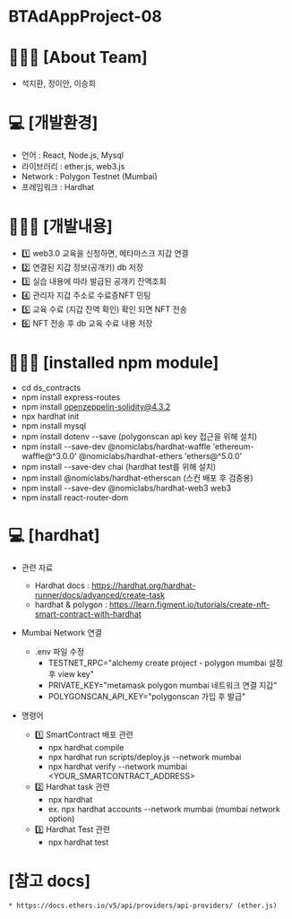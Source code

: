 # BTAdAppProject-08

🙋🏻‍♂️ [About Team]
============
 * 석지환, 정이안, 이승희


💻 [개발환경]
==========
 * 언어 : React, Node.js, Mysql
 * 라이브러리 : ether.js, web3.js
 * Network : Polygon Testnet (Mumbai)
 * 프레임워크 : Hardhat

👨🏻‍💻 [개발내용]
==========
 * 1️⃣ web3.0 교육을 신청하면, 메타마스크 지갑 연결 
 * 2️⃣ 연결된 지갑 정보(공개키) db 저장
 * 3️⃣ 실습 내용에 따라 발급된 공개키 잔액조회
 * 4️⃣ 관리자 지갑 주소로 수료증NFT 민팅 
 * 5️⃣ 교육 수료 (지갑 잔액 확인) 확인 되면 NFT 전송
 * 6️⃣ NFT 전송 후 db 교육 수료 내용 저장  


👨🏻‍💻 [installed npm module]
=========================
 * cd ds_contracts
 * npm install express-routes
 * npm install openzeppelin-solidity@4.3.2
 * npx hardhat init 
 * npm install mysql   
 * npm install dotenv --save (polygonscan api key 접근을 위해 설치)
 * npm install --save-dev @nomiclabs/hardhat-waffle 'ethereum-waffle@^3.0.0' @nomiclabs/hardhat-ethers 'ethers@^5.0.0'
 * npm install --save-dev chai (hardhat test를 위해 설치)
 * npm install @nomiclabs/hardhat-etherscan (스컨 배포 후 검증용)
 * npm install --save-dev @nomiclabs/hardhat-web3 web3
 * npm install react-router-dom

💻 [hardhat]
===========
 * 관련 자료 
    * Hardhat docs : https://hardhat.org/hardhat-runner/docs/advanced/create-task 
    * hardhat & polygon : https://learn.figment.io/tutorials/create-nft-smart-contract-with-hardhat
 
 * Mumbai Network 연결 
    * .env 파일 수정  
        * TESTNET_RPC="alchemy create project - polygon mumbai 설정 후 view key"
        * PRIVATE_KEY="metamask polygon mumbai 네트워크 연결 지갑"
        * POLYGONSCAN_API_KEY="polygonscan 가입 후 발급"

 * 명령어
    * 1️⃣ SmartContract 배포 관련 
        * npx hardhat compile
        * npx hardhat run scripts/deploy.js --network mumbai
        * npx hardhat verify --network mumbai <YOUR_SMARTCONTRACT_ADDRESS>
    * 2️⃣ Hardhat task 관련 
        * npx hardhat <task name>
        * ex. npx hardhat accounts --network mumbai (mumbai network option)
    * 3️⃣ Hardhat Test 관련 
        * npx hardhat test

[참고 docs]
==========
    * https://docs.ethers.io/v5/api/providers/api-providers/ (ether.js)